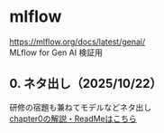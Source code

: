 # mlflow
https://mlflow.org/docs/latest/genai/<br>
MLflow for Gen AI 検証用

## 0. ネタ出し（2025/10/22）
研修の宿題も兼ねてモデルなどネタ出し<br>
[chapter0の解説・ReadMeはこちら](chapter0/README.md)

